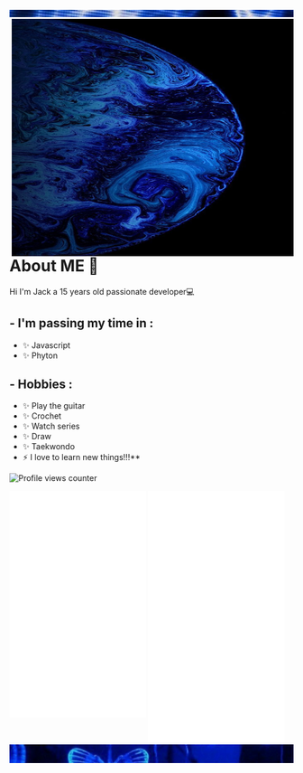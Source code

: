 
<div class="parte_de_arriba">
<img src="22.png">
</div>

<img height="420" width="500" alt="GIF" align="right" src="/imagenes/descargar (36).jpg">


# <div align="left">About ME 💬 </div>  
 


Hi I'm Jack a 15 years old passionate developer💻  
  
## - I'm passing my time in :
- ✨ Javascript
- ✨ Phyton
  

## - Hobbies : 
- ✨ Play the guitar
- ✨ Crochet
- ✨ Watch series
- ✨ Draw
- ✨ Taekwondo
- ⚡ I love to learn new things!!!**  


![Profile views counter](https://komarev.com/ghpvc/?username=jackvvl&&style=flat-square)  



<div>
  <img src="/metrics1.svg" width="48%" align="top" />
  <img src="/metrics2.svg" width="48%"  />
</div>

<div class="contenedor">
<img src="3vs4.png" align="top">
</div>



